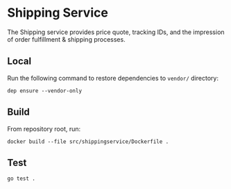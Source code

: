 # Shipping Service

The Shipping service provides price quote, tracking IDs, and the impression of order fulfillment & shipping processes.

## Local

Run the following command to restore dependencies to `vendor/` directory:

    dep ensure --vendor-only

## Build

From repository root, run:

```
docker build --file src/shippingservice/Dockerfile .
```

## Test

```
go test .
```
